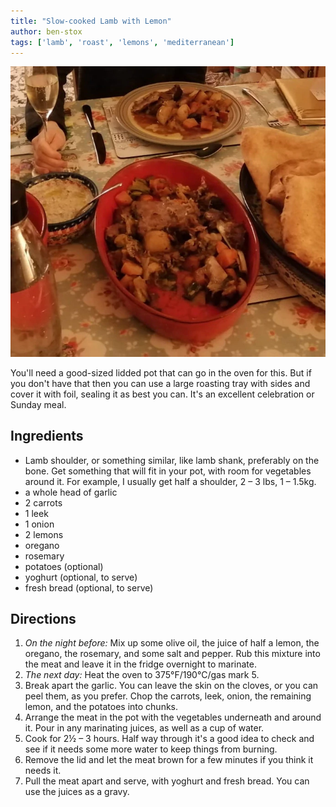 ```yaml
---
title: "Slow-cooked Lamb with Lemon"
author: ben-stox
tags: ['lamb', 'roast', 'lemons', 'mediterranean']
---
```


![Slow-cooked Lamb with Lemon](/recipes/pix/slow-cooked-lamb-with-lemon.webp)

You'll need a good-sized lidded pot that can go in the oven for this. But if you don't have that then you can use a large roasting tray with sides and cover it with foil, sealing it as best you can. It's an excellent celebration or Sunday meal.

## Ingredients

- Lamb shoulder, or something similar, like lamb shank, preferably on the bone. Get something that will fit in your pot, with room for vegetables around it. For example, I usually get half a shoulder, 2 – 3 lbs, 1 – 1.5kg.
- a whole head of garlic
- 2 carrots
- 1 leek
- 1 onion
- 2 lemons
- oregano
- rosemary
- potatoes (optional)
- yoghurt (optional, to serve)
- fresh bread (optional, to serve)

## Directions

1. _On the night before:_ Mix up some olive oil, the juice of half a lemon, the oregano, the rosemary, and some salt and pepper. Rub this mixture into the meat and leave it in the fridge overnight to marinate.
2. _The next day:_ Heat the oven to 375°F/190°C/gas mark 5.
3. Break apart the garlic. You can leave the skin on the cloves, or you can peel them, as you prefer. Chop the carrots, leek, onion, the remaining lemon, and the potatoes into chunks.
4. Arrange the meat in the pot with the vegetables underneath and around it. Pour in any marinating juices, as well as a cup of water.
5. Cook for 2½ – 3 hours. Half way through it's a good idea to check and see if it needs some more water to keep things from burning.
6. Remove the lid and let the meat brown for a few minutes if you think it needs it.
7. Pull the meat apart and serve, with yoghurt and fresh bread. You can use the juices as a gravy.
